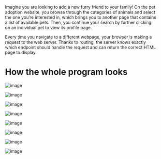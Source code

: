 Imagine you are looking to add a new furry friend to your family! On the pet adoption website, you browse through the categories of animals and select the one you’re interested in, which brings you to another page that contains a list of available pets. Then, you continue your search by further clicking on an individual pet to view its profile page.

Every time you navigate to a different webpage, your browser is making a request to the web server. Thanks to routing, the server knows exactly which endpoint should handle the request and can return the correct HTML page to display.

# How the whole program looks

![image](https://user-images.githubusercontent.com/44756128/114789071-26da9f00-9d48-11eb-952a-5ceaa8bce030.png)

![image](https://user-images.githubusercontent.com/44756128/114789091-2f32da00-9d48-11eb-8cb7-1c97e28dc702.png)

![image](https://user-images.githubusercontent.com/44756128/114789122-36f27e80-9d48-11eb-8161-d2e4fdb8ac5f.png)

![image](https://user-images.githubusercontent.com/44756128/114789149-407be680-9d48-11eb-9399-a59d36768b55.png)

![image](https://user-images.githubusercontent.com/44756128/114789167-496cb800-9d48-11eb-9bb0-3cf4b2a6d39a.png)

![image](https://user-images.githubusercontent.com/44756128/114789178-5093c600-9d48-11eb-89bb-4c27987817ae.png)

![image](https://user-images.githubusercontent.com/44756128/114789209-5a1d2e00-9d48-11eb-8ed7-d3fb860551c0.png)

![image](https://user-images.githubusercontent.com/44756128/114789219-60aba580-9d48-11eb-851b-70243bcd499d.png)
